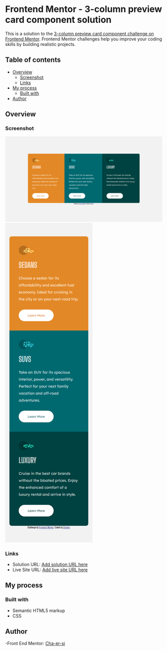 # Frontend Mentor - 3-column preview card component solution

This is a solution to the [3-column preview card component challenge on Frontend Mentor](https://www.frontendmentor.io/challenges/3column-preview-card-component-pH92eAR2-). Frontend Mentor challenges help you improve your coding skills by building realistic projects.

## Table of contents

- [Overview](#overview)
  - [Screenshot](#screenshot)
  - [Links](#links)
- [My process](#my-process)
  - [Built with](#built-with)
- [Author](#author)

## Overview

### Screenshot

![](./screenshots/desktop-design.png)
![](./screenshots/mobile-design.png)

### Links

- Solution URL: [Add solution URL here](https://www.frontendmentor.io/solutions/nft-preview-card-component-JlXCX_JaXy)
- Live Site URL: [Add live site URL here](https://nft-preview-card-component-charles.netlify.app/)

## My process

### Built with

- Semantic HTML5 markup
- CSS

## Author

-Front End Mentor: [Cha-er-si](https://www.frontendmentor.io/profile/Cha-er-si)
